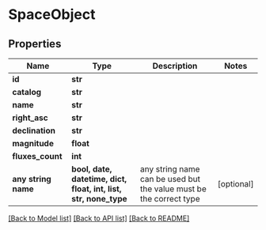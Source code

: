 # SpaceObject


## Properties
Name | Type | Description | Notes
------------ | ------------- | ------------- | -------------
**id** | **str** |  | 
**catalog** | **str** |  | 
**name** | **str** |  | 
**right_asc** | **str** |  | 
**declination** | **str** |  | 
**magnitude** | **float** |  | 
**fluxes_count** | **int** |  | 
**any string name** | **bool, date, datetime, dict, float, int, list, str, none_type** | any string name can be used but the value must be the correct type | [optional]

[[Back to Model list]](../README.md#documentation-for-models) [[Back to API list]](../README.md#documentation-for-api-endpoints) [[Back to README]](../README.md)


